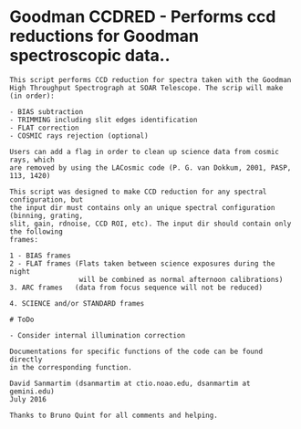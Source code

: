 # Goodman CCDRED - Performs ccd reductions for Goodman spectroscopic data..

    This script performs CCD reduction for spectra taken with the Goodman
    High Throughput Spectrograph at SOAR Telescope. The scrip will make
    (in order):

    - BIAS subtraction
    - TRIMMING including slit edges identification
    - FLAT correction
    - COSMIC rays rejection (optional)

    Users can add a flag in order to clean up science data from cosmic rays, which
    are removed by using the LACosmic code (P. G. van Dokkum, 2001, PASP, 113, 1420)

    This script was designed to make CCD reduction for any spectral configuration, but
    the input dir must contains only an unique spectral configuration (binning, grating,
    slit, gain, rdnoise, CCD ROI, etc). The input dir should contain only the following
    frames:

    1 - BIAS frames
    2 - FLAT frames (Flats taken between science exposures during the night
                     will be combined as normal afternoon calibrations)
    3. ARC frames   (data from focus sequence will not be reduced)

    4. SCIENCE and/or STANDARD frames

    # ToDo

    - Consider internal illumination correction

    Documentations for specific functions of the code can be found directly
    in the corresponding function.

    David Sanmartim (dsanmartim at ctio.noao.edu, dsanmartim at gemini.edu)
    July 2016

    Thanks to Bruno Quint for all comments and helping.
